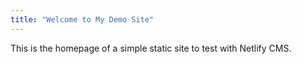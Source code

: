 ```yaml
---
title: "Welcome to My Demo Site"
---
```


This is the homepage of a simple static site to test with Netlify CMS.
